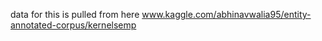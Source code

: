 
data for this is pulled from here
www.kaggle.com/abhinavwalia95/entity-annotated-corpus/kernelsemp

